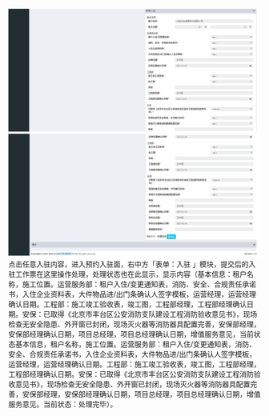 ![](/assets/入驻2.png)![](/assets/入驻3.png)点击任意入驻内容，进入预约入驻面，右中方「表单：入驻 」模块，提交后的入驻工作票在这里操作处理，处理状态也在此显示，显示内容（基本信息：租户名称，施工位置。运营服务部：租户入住/变更通知表，消防、安全、合规责任承诺书，入住企业资料表，大件物品进/出门条确认人签字模板，运营经理，运营经理确认日期。工程部：施工竣工验收表，竣工图，工程部经理，工程部经理确认日期。安保：已取得《北京市丰台区公安消防支队建设工程消防验收意见书》，现场检查无安全隐患、外开窗已封闭，现场灭火器等消防器具配置完善，安保部经理，安保部经理确认日期，项目总经理，项目总经理确认日期，增值服务意见，当前状态基本信息，租户名称，施工位置。运营服务部：租户入住/变更通知表，消防、安全、合规责任承诺书，入住企业资料表，大件物品进/出门条确认人签字模板，运营经理，运营经理确认日期。工程部：施工竣工验收表，竣工图，工程部经理，工程部经理确认日期。安保：已取得《北京市丰台区公安消防支队建设工程消防验收意见书》，现场检查无安全隐患、外开窗已封闭，现场灭火器等消防器具配置完善，安保部经理，安保部经理确认日期，项目总经理，项目总经理确认日期，增值服务意见。当前状态：处理完毕）。


